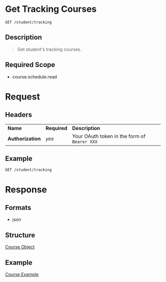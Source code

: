 # Get Tracking Courses

```
GET /student/tracking
```

## Description
> Get student's tracking courses.

## Required Scope
- course.schedule.read

# Request

## Headers
<table>
    <tr>
        <td><b>Name</b></td>
        <td><b>Required</b></td>
        <td><b>Description</b></td>
    </tr>
    <tr>
        <td><b>Authorization</b></td>
        <td><i>yes</i></td>
        <td>Your OAuth token in the form of <code>Bearer XXX</code></td>        
    </tr>
</table>

## Example
```
GET /student/tracking
```

# Response

## Formats
- json


## Structure
[Course Object](../course/course.md#structure)

## Example
[Course Example](../course/course.md#example-1)
